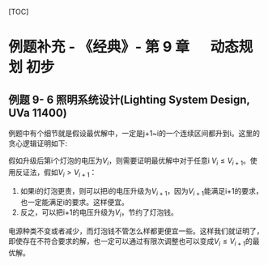 [TOC]



# 例题补充 - 《经典》- 第 9 章 　 动态规划 初步

## 例题 9- 6 照明系统设计(Lighting System Design, UVa 11400)

例题中有个细节就是假设最优解中，一定是j+1~i的一个连续区间都升到i。这里的贪心逻辑证明如下:

假如升级后第i个灯泡的电压为$V_i$，则需要证明最优解中对于任意i $V_i \leq V_{i+1}$。使用反证法，假如$V_i > V_{i+1}$：

1. 如果i的灯泡更贵，则可以把i的电压升级为$V_{i+1}$，因为$V_{i+1}$能满足i+1的要求，也一定能满足i的要求。这样便宜。
2. 反之，可以把i+1的电压升级为$V_i$，节约了灯泡钱。

电源种类不变或者减少，而灯泡钱不管怎么样都更便宜一些。这样我们就证明了，即使存在不符合要求的解，也一定可以通过有限次调整也可以变成$V_i \leq V_{i+1}$的最优解。









